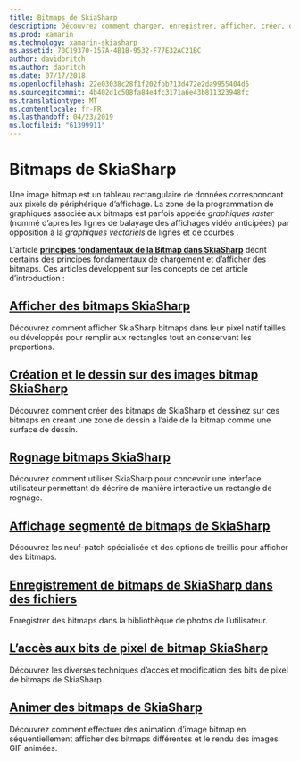 ```yaml
---
title: Bitmaps de SkiaSharp
description: Découvrez comment charger, enregistrer, afficher, créer, dessiner sur, animer et accéder aux bits de bitmaps de SkiaSharp.
ms.prod: xamarin
ms.technology: xamarin-skiasharp
ms.assetid: 70C19370-157A-4B1B-9532-F77E32AC21BC
author: davidbritch
ms.author: dabritch
ms.date: 07/17/2018
ms.openlocfilehash: 22e03038c28f1f202fbb713d472e2da9955404d5
ms.sourcegitcommit: 4b402d1c508fa84e4fc3171a6e43b811323948fc
ms.translationtype: MT
ms.contentlocale: fr-FR
ms.lasthandoff: 04/23/2019
ms.locfileid: "61399911"
---
```

# <a name="skiasharp-bitmaps"></a>Bitmaps de SkiaSharp

Une image bitmap est un tableau rectangulaire de données correspondant aux pixels de périphérique d’affichage. La zone de la programmation de graphiques associée aux bitmaps est parfois appelée _graphiques raster_ (nommé d’après les lignes de balayage des affichages vidéo anticipées) par opposition à la _graphiques vectoriels_ de lignes et de courbes . 

L’article **[principes fondamentaux de la Bitmap dans SkiaSharp](../basics/bitmaps.md)** décrit certains des principes fondamentaux de chargement et d’afficher des bitmaps. Ces articles développent sur les concepts de cet article d’introduction :

## <a name="displaying-skiasharp-bitmapsdisplayingmd"></a>[Afficher des bitmaps SkiaSharp](displaying.md)

Découvrez comment afficher SkiaSharp bitmaps dans leur pixel natif tailles ou développés pour remplir aux rectangles tout en conservant les proportions.

## <a name="creating-and-drawing-on-skiasharp-bitmapsdrawingmd"></a>[Création et le dessin sur des images bitmap SkiaSharp](drawing.md)

Découvrez comment créer des bitmaps de SkiaSharp et dessinez sur ces bitmaps en créant une zone de dessin à l’aide de la bitmap comme une surface de dessin.

## <a name="cropping-skiasharp-bitmapscroppingmd"></a>[Rognage bitmaps SkiaSharp](cropping.md)

Découvrez comment utiliser SkiaSharp pour concevoir une interface utilisateur permettant de décrire de manière interactive un rectangle de rognage.

## <a name="segmented-display-of-skiasharp-bitmapssegmentedmd"></a>[Affichage segmenté de bitmaps de SkiaSharp](segmented.md)

Découvrez les neuf-patch spécialisée et des options de treillis pour afficher des bitmaps.

## <a name="saving-skiasharp-bitmaps-to-filessavingmd"></a>[Enregistrement de bitmaps de SkiaSharp dans des fichiers](saving.md)

Enregistrer des bitmaps dans la bibliothèque de photos de l’utilisateur.

## <a name="accessing-skiasharp-bitmap-pixel-bitspixel-bitsmd"></a>[L’accès aux bits de pixel de bitmap SkiaSharp](pixel-bits.md)

Découvrez les diverses techniques d’accès et modification des bits de pixel de bitmaps de SkiaSharp.

## <a name="animating-skiasharp-bitmapsanimatingmd"></a>[Animer des bitmaps de SkiaSharp](animating.md)

Découvrez comment effectuer des animation d’image bitmap en séquentiellement afficher des bitmaps différentes et le rendu des images GIF animées.
